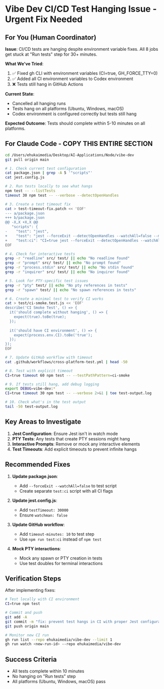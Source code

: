 # Vibe Dev CI/CD Test Hanging Issue - Urgent Fix Needed

## For You (Human Coordinator)

**Issue**: CI/CD tests are hanging despite environment variable fixes. All 8 jobs get stuck at "Run tests" step for 30+ minutes.

**What We've Tried**:
1. ✅ Fixed gh CLI with environment variables (CI=true, GH_FORCE_TTY=0)
2. ✅ Added all CI environment variables to Codex environment
3. ❌ Tests still hang in GitHub Actions

**Current State**: 
- Cancelled all hanging runs
- Tests hang on all platforms (Ubuntu, Windows, macOS)
- Codex environment is configured correctly but tests still hang

**Expected Outcome**: Tests should complete within 5-10 minutes on all platforms.

## For Claude Code - COPY THIS ENTIRE SECTION

```bash
cd /Users/ehukaimedia/Desktop/AI-Applications/Node/vibe-dev
git pull origin main

# 1. Check current test configuration
cat package.json | grep -A 5 '"scripts"'
cat jest.config.js

# 2. Run tests locally to see what hangs
npm test -- --listTests
timeout 30 npm test -- --verbose --detectOpenHandles

# 3. Create a test timeout fix
cat > test-timeout-fix.patch << 'EOF'
--- a/package.json
+++ b/package.json
@@ -X,X +X,X @@
   "scripts": {
-    "test": "jest",
+    "test": "jest --forceExit --detectOpenHandles --watchAll=false --maxWorkers=2 --testTimeout=30000",
+    "test:ci": "CI=true jest --forceExit --detectOpenHandles --watchAll=false --maxWorkers=2 --testTimeout=30000 --coverage=false",
EOF

# 4. Check for interactive tests
grep -r "readline" src/ test/ || echo "No readline found"
grep -r "prompt" src/ test/ || echo "No prompt found"
grep -r "process.stdin" src/ test/ || echo "No stdin found"
grep -r "inquirer" src/ test/ || echo "No inquirer found"

# 5. Look for PTY-specific test issues
grep -r "pty" test/ || echo "No pty references in tests"
grep -r "spawn" test/ || echo "No spawn references in tests"

# 6. Create a minimal test to verify CI works
cat > test/ci-smoke.test.js << 'EOF'
describe('CI Smoke Test', () => {
  it('should complete without hanging', () => {
    expect(true).toBe(true);
  });
  
  it('should have CI environment', () => {
    expect(process.env.CI).toBe('true');
  });
});
EOF

# 7. Update GitHub workflow with timeout
cat .github/workflows/cross-platform-test.yml | head -50

# 8. Test with explicit timeout
CI=true timeout 60 npm test -- --testPathPattern=ci-smoke

# 9. If tests still hang, add debug logging
export DEBUG=vibe-dev:*
CI=true timeout 30 npm test -- --verbose 2>&1 | tee test-output.log

# 10. Check what's in the test output
tail -50 test-output.log
```

## Key Areas to Investigate

1. **Jest Configuration**: Ensure Jest isn't in watch mode
2. **PTY Tests**: Any tests that create PTY sessions might hang
3. **Interactive Prompts**: Remove or mock any interactive elements
4. **Test Timeouts**: Add explicit timeouts to prevent infinite hangs

## Recommended Fixes

1. **Update package.json**:
   - Add `--forceExit --watchAll=false` to test script
   - Create separate `test:ci` script with all CI flags
   
2. **Update jest.config.js**:
   - Add `testTimeout: 30000`
   - Ensure `watchman: false`
   
3. **Update GitHub workflow**:
   - Add `timeout-minutes: 10` to test step
   - Use `npm run test:ci` instead of `npm test`

4. **Mock PTY interactions**:
   - Mock any spawn or PTY creation in tests
   - Use test doubles for terminal interactions

## Verification Steps

After implementing fixes:
```bash
# Test locally with CI environment
CI=true npm test

# Commit and push
git add -A
git commit -m "fix: prevent test hangs in CI with proper Jest configuration"
git push origin main

# Monitor new CI run
gh run list --repo ehukaimedia/vibe-dev --limit 1
gh run watch <new-run-id> --repo ehukaimedia/vibe-dev
```

## Success Criteria

- All tests complete within 10 minutes
- No hanging on "Run tests" step
- All platforms (Ubuntu, Windows, macOS) pass
